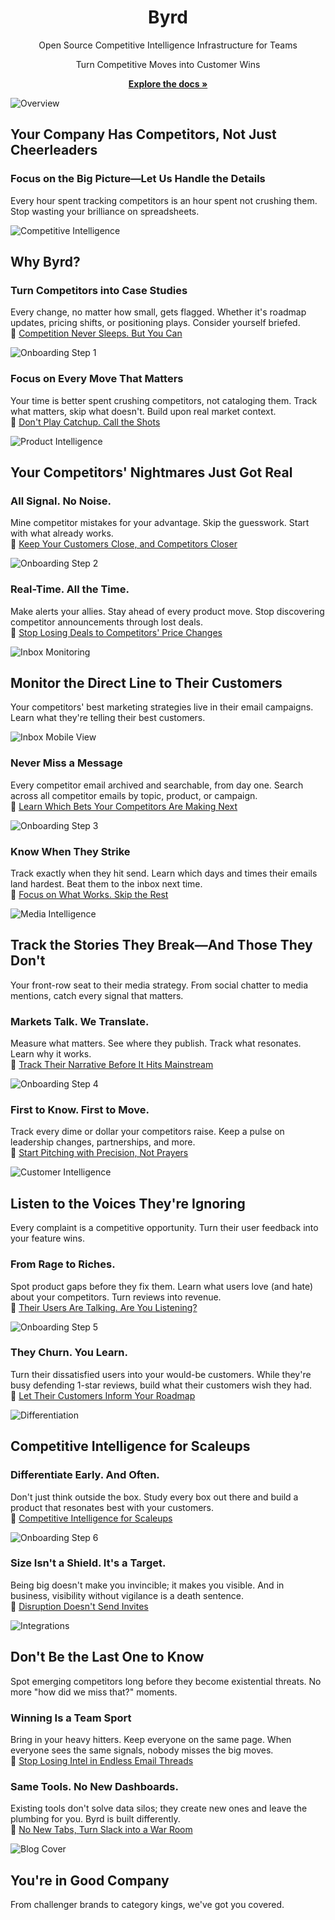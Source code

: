 <div align="center">
  <h1> Byrd </h1>
  <p>Open Source Competitive Intelligence Infrastructure for Teams</p>
  <p>Turn Competitive Moves into Customer Wins</p>
  <p>
    <a href="https://github.com/wizenheimer/byrd/tree/main/backend/docs/api"><strong>Explore the docs »</strong></a>
  </p>
</div>

![Overview](https://github.com/user-attachments/assets/31bab7e4-d052-4ca0-8a32-bfcc94834281)

## Your Company Has Competitors, Not Just Cheerleaders

### Focus on the Big Picture—Let Us Handle the Details

Every hour spent tracking competitors is an hour spent not crushing them. Stop wasting your brilliance on spreadsheets.

![Competitive Intelligence](/frontend/public/competitive-intelligence.png)

## Why Byrd?

### **Turn Competitors into Case Studies**

Every change, no matter how small, gets flagged. Whether it's roadmap updates, pricing shifts, or positioning plays. Consider yourself briefed.  
🔗 [Competition Never Sleeps. But You Can](/onboarding?source=S2C1)

![Onboarding Step 1](/frontend/public/onboarding/first.png)

### **Focus on Every Move That Matters**

Your time is better spent crushing competitors, not cataloging them. Track what matters, skip what doesn't. Build upon real market context.  
🔗 [Don't Play Catchup. Call the Shots](/onboarding?source=S2C2)

![Product Intelligence](/frontend/public/product-intelligence.png)

## Your Competitors' Nightmares Just Got Real

### **All Signal. No Noise.**

Mine competitor mistakes for your advantage. Skip the guesswork. Start with what already works.  
🔗 [Keep Your Customers Close, and Competitors Closer](/onboarding?source=S3C1)

![Onboarding Step 2](/frontend/public/onboarding/second.png)

### **Real-Time. All the Time.**

Make alerts your allies. Stay ahead of every product move. Stop discovering competitor announcements through lost deals.  
🔗 [Stop Losing Deals to Competitors' Price Changes](/onboarding?source=S3C2)

![Inbox Monitoring](/frontend/public/inbox-monitoring.png)

## Monitor the Direct Line to Their Customers

Your competitors' best marketing strategies live in their email campaigns. Learn what they're telling their best customers.

![Inbox Mobile View](/frontend/public/inbox-mobile-view.png)

### **Never Miss a Message**

Every competitor email archived and searchable, from day one. Search across all competitor emails by topic, product, or campaign.  
🔗 [Learn Which Bets Your Competitors Are Making Next](/onboarding?source=S4C1)

![Onboarding Step 3](/frontend/public/onboarding/third.png)

### **Know When They Strike**

Track exactly when they hit send. Learn which days and times their emails land hardest. Beat them to the inbox next time.  
🔗 [Focus on What Works. Skip the Rest](/onboarding?source=S4C2)

![Media Intelligence](/frontend/public/media-intelligence.png)

## Track the Stories They Break—And Those They Don't

Your front-row seat to their media strategy. From social chatter to media mentions, catch every signal that matters.

### **Markets Talk. We Translate.**

Measure what matters. See where they publish. Track what resonates. Learn why it works.  
🔗 [Track Their Narrative Before It Hits Mainstream](/onboarding?source=S5C1)

![Onboarding Step 4](/frontend/public/onboarding/four.png)

### **First to Know. First to Move.**

Track every dime or dollar your competitors raise. Keep a pulse on leadership changes, partnerships, and more.  
🔗 [Start Pitching with Precision, Not Prayers](/onboarding?source=S5C2)

![Customer Intelligence](/frontend/public/customer-intelligence.png)

## Listen to the Voices They're Ignoring

Every complaint is a competitive opportunity. Turn their user feedback into your feature wins.

### **From Rage to Riches.**

Spot product gaps before they fix them. Learn what users love (and hate) about your competitors. Turn reviews into revenue.  
🔗 [Their Users Are Talking. Are You Listening?](/onboarding?source=S6C1)

![Onboarding Step 5](/frontend/public/onboarding/five.png)

### **They Churn. You Learn.**

Turn their dissatisfied users into your would-be customers. While they're busy defending 1-star reviews, build what their customers wish they had.  
🔗 [Let Their Customers Inform Your Roadmap](/onboarding?source=S6C2)

![Differentiation](/frontend/public/differentiation.png)

## Competitive Intelligence for Scaleups

### **Differentiate Early. And Often.**

Don't just think outside the box. Study every box out there and build a product that resonates best with your customers.  
🔗 [Competitive Intelligence for Scaleups](/onboarding?source=S7C1)

![Onboarding Step 6](/frontend/public/onboarding/six.png)

### **Size Isn't a Shield. It's a Target.**

Being big doesn't make you invincible; it makes you visible. And in business, visibility without vigilance is a death sentence.  
🔗 [Disruption Doesn't Send Invites](/onboarding?source=S7C2)

![Integrations](/frontend/public/integrations.png)

## Don't Be the Last One to Know

Spot emerging competitors long before they become existential threats. No more "how did we miss that?" moments.

### **Winning Is a Team Sport**

Bring in your heavy hitters. Keep everyone on the same page. When everyone sees the same signals, nobody misses the big moves.  
🔗 [Stop Losing Intel in Endless Email Threads](/onboarding?source=S8C1)

### **Same Tools. No New Dashboards.**

Existing tools don't solve data silos; they create new ones and leave the plumbing for you. Byrd is built differently.  
🔗 [No New Tabs, Turn Slack into a War Room](/onboarding?source=S8C2)

![Blog Cover](/frontend/public/blog-cover.png)

## You're in Good Company

From challenger brands to category kings, we've got you covered.
